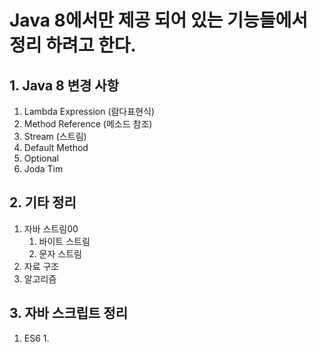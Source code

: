 
# Java 8에서만 제공 되어 있는 기능들에서 정리 하려고 한다.

## 1. Java 8 변경 사항
> 
  1. Lambda Expression (람다표현식)
  2. Method Reference (메소드 참조)
  3. Stream (스트림)
  4. Default Method
  5. Optional 
  6. Joda Tim

## 2. 기타 정리 
  1. 자바 스트림00
     1. 바이트 스트림
     2. 문자 스트림
  2. 자료 구조 
  3. 알고리즘 

## 3. 자바 스크립트 정리 
  1. ES6
     1.  
> 



